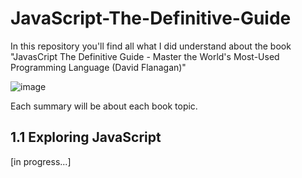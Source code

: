 # JavaScript-The-Definitive-Guide
In this repository you'll find all what I did understand about the book "JavasCript The Definitive Guide - Master the World's Most-Used Programming Language (David Flanagan)"


![image](https://user-images.githubusercontent.com/60861872/183775271-05ecb90c-4e2a-4d7e-b7ea-fd25942f877f.png)

Each summary will be about each book topic.

## 1.1 Exploring JavaScript
[in progress...]
